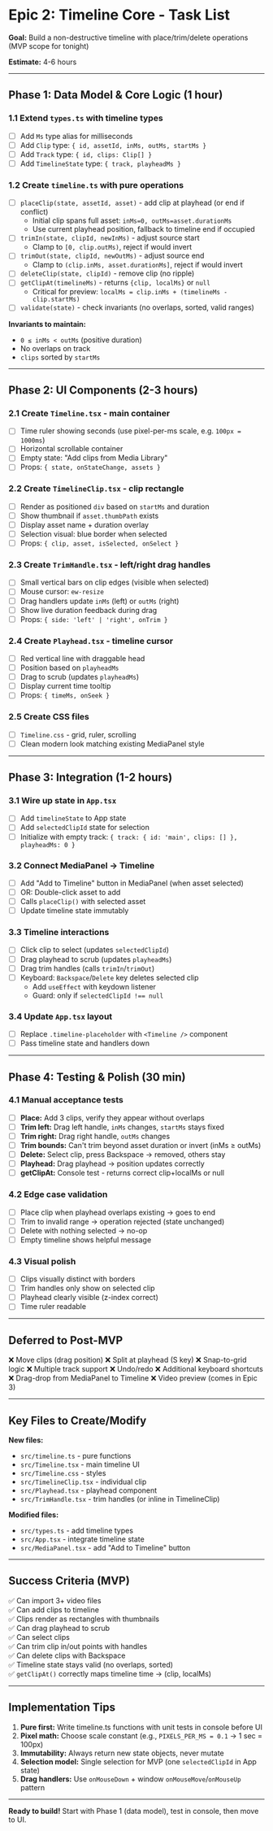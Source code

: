 # Epic 2: Timeline Core - Task List

**Goal:** Build a non-destructive timeline with place/trim/delete operations (MVP scope for tonight)

**Estimate:** 4-6 hours

---

## Phase 1: Data Model & Core Logic (1 hour)

### 1.1 Extend `types.ts` with timeline types
- [ ] Add `Ms` type alias for milliseconds
- [ ] Add `Clip` type: `{ id, assetId, inMs, outMs, startMs }`
- [ ] Add `Track` type: `{ id, clips: Clip[] }`
- [ ] Add `TimelineState` type: `{ track, playheadMs }`

### 1.2 Create `timeline.ts` with pure operations
- [ ] `placeClip(state, assetId, asset)` - add clip at playhead (or end if conflict)
  - Initial clip spans full asset: `inMs=0, outMs=asset.durationMs`
  - Use current playhead position, fallback to timeline end if occupied
- [ ] `trimIn(state, clipId, newInMs)` - adjust source start
  - Clamp to `[0, clip.outMs)`, reject if would invert
- [ ] `trimOut(state, clipId, newOutMs)` - adjust source end
  - Clamp to `(clip.inMs, asset.durationMs]`, reject if would invert
- [ ] `deleteClip(state, clipId)` - remove clip (no ripple)
- [ ] `getClipAt(timelineMs)` - returns `{clip, localMs}` or `null`
  - Critical for preview: `localMs = clip.inMs + (timelineMs - clip.startMs)`
- [ ] `validate(state)` - check invariants (no overlaps, sorted, valid ranges)

**Invariants to maintain:**
- `0 ≤ inMs < outMs` (positive duration)
- No overlaps on track
- `clips` sorted by `startMs`

---

## Phase 2: UI Components (2-3 hours)

### 2.1 Create `Timeline.tsx` - main container
- [ ] Time ruler showing seconds (use pixel-per-ms scale, e.g. `100px = 1000ms`)
- [ ] Horizontal scrollable container
- [ ] Empty state: "Add clips from Media Library"
- [ ] Props: `{ state, onStateChange, assets }`

### 2.2 Create `TimelineClip.tsx` - clip rectangle
- [ ] Render as positioned `div` based on `startMs` and duration
- [ ] Show thumbnail if `asset.thumbPath` exists
- [ ] Display asset name + duration overlay
- [ ] Selection visual: blue border when selected
- [ ] Props: `{ clip, asset, isSelected, onSelect }`

### 2.3 Create `TrimHandle.tsx` - left/right drag handles
- [ ] Small vertical bars on clip edges (visible when selected)
- [ ] Mouse cursor: `ew-resize`
- [ ] Drag handlers update `inMs` (left) or `outMs` (right)
- [ ] Show live duration feedback during drag
- [ ] Props: `{ side: 'left' | 'right', onTrim }`

### 2.4 Create `Playhead.tsx` - timeline cursor
- [ ] Red vertical line with draggable head
- [ ] Position based on `playheadMs`
- [ ] Drag to scrub (updates `playheadMs`)
- [ ] Display current time tooltip
- [ ] Props: `{ timeMs, onSeek }`

### 2.5 Create CSS files
- [ ] `Timeline.css` - grid, ruler, scrolling
- [ ] Clean modern look matching existing MediaPanel style

---

## Phase 3: Integration (1-2 hours)

### 3.1 Wire up state in `App.tsx`
- [ ] Add `timelineState` to App state
- [ ] Add `selectedClipId` state for selection
- [ ] Initialize with empty track: `{ track: { id: 'main', clips: [] }, playheadMs: 0 }`

### 3.2 Connect MediaPanel → Timeline
- [ ] Add "Add to Timeline" button in MediaPanel (when asset selected)
- [ ] OR: Double-click asset to add
- [ ] Calls `placeClip()` with selected asset
- [ ] Update timeline state immutably

### 3.3 Timeline interactions
- [ ] Click clip to select (updates `selectedClipId`)
- [ ] Drag playhead to scrub (updates `playheadMs`)
- [ ] Drag trim handles (calls `trimIn`/`trimOut`)
- [ ] Keyboard: `Backspace`/`Delete` key deletes selected clip
  - Add `useEffect` with keydown listener
  - Guard: only if `selectedClipId !== null`

### 3.4 Update `App.tsx` layout
- [ ] Replace `.timeline-placeholder` with `<Timeline />` component
- [ ] Pass timeline state and handlers down

---

## Phase 4: Testing & Polish (30 min)

### 4.1 Manual acceptance tests
- [ ] **Place:** Add 3 clips, verify they appear without overlaps
- [ ] **Trim left:** Drag left handle, `inMs` changes, `startMs` stays fixed
- [ ] **Trim right:** Drag right handle, `outMs` changes
- [ ] **Trim bounds:** Can't trim beyond asset duration or invert (inMs ≥ outMs)
- [ ] **Delete:** Select clip, press Backspace → removed, others stay
- [ ] **Playhead:** Drag playhead → position updates correctly
- [ ] **getClipAt:** Console test - returns correct clip+localMs or null

### 4.2 Edge case validation
- [ ] Place clip when playhead overlaps existing → goes to end
- [ ] Trim to invalid range → operation rejected (state unchanged)
- [ ] Delete with nothing selected → no-op
- [ ] Empty timeline shows helpful message

### 4.3 Visual polish
- [ ] Clips visually distinct with borders
- [ ] Trim handles only show on selected clip
- [ ] Playhead clearly visible (z-index correct)
- [ ] Time ruler readable

---

## Deferred to Post-MVP

❌ Move clips (drag position)
❌ Split at playhead (S key)
❌ Snap-to-grid logic
❌ Multiple track support
❌ Undo/redo
❌ Additional keyboard shortcuts
❌ Drag-drop from MediaPanel to Timeline
❌ Video preview (comes in Epic 3)

---

## Key Files to Create/Modify

**New files:**
- `src/timeline.ts` - pure functions
- `src/Timeline.tsx` - main timeline UI
- `src/Timeline.css` - styles
- `src/TimelineClip.tsx` - individual clip
- `src/Playhead.tsx` - playhead component
- `src/TrimHandle.tsx` - trim handles (or inline in TimelineClip)

**Modified files:**
- `src/types.ts` - add timeline types
- `src/App.tsx` - integrate timeline state
- `src/MediaPanel.tsx` - add "Add to Timeline" button

---

## Success Criteria (MVP)

✅ Can import 3+ video files  
✅ Can add clips to timeline  
✅ Clips render as rectangles with thumbnails  
✅ Can drag playhead to scrub  
✅ Can select clips  
✅ Can trim clip in/out points with handles  
✅ Can delete clips with Backspace  
✅ Timeline state stays valid (no overlaps, sorted)  
✅ `getClipAt()` correctly maps timeline time → (clip, localMs)

---

## Implementation Tips

1. **Pure first:** Write timeline.ts functions with unit tests in console before UI
2. **Pixel math:** Choose scale constant (e.g., `PIXELS_PER_MS = 0.1` → 1 sec = 100px)
3. **Immutability:** Always return new state objects, never mutate
4. **Selection model:** Single selection for MVP (one `selectedClipId` in App state)
5. **Drag handlers:** Use `onMouseDown` + window `onMouseMove`/`onMouseUp` pattern

---

**Ready to build!** Start with Phase 1 (data model), test in console, then move to UI.

